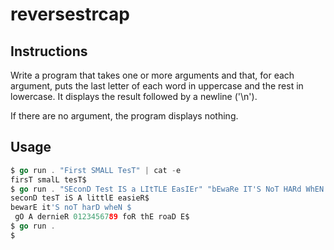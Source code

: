 # reversestrcap
## Instructions

Write a program that takes one or more arguments and that, for each argument, puts the last letter of each word in uppercase and the rest in lowercase. It displays the result followed by a newline ('\n').

If there are no argument, the program displays nothing.
## Usage
```go
$ go run . "First SMALL TesT" | cat -e
firsT smalL tesT$
$ go run . "SEconD Test IS a LItTLE EasIEr" "bEwaRe IT'S NoT HARd WhEN " " Go a dernier 0123456789 for the road e" | cat -e
seconD tesT iS A littlE easieR$
bewarE it'S noT harD wheN $
 gO A dernieR 0123456789 foR thE roaD E$
$ go run .
$

```